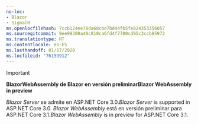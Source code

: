 ```yaml
---
no-loc:
- Blazor
- SignalR
ms.openlocfilehash: 7ccb124ee78da68cbe7bd44fb5fe824353356057
ms.sourcegitcommit: 9ee99300a48c810ca6fd4f7700cd95c3ccb85972
ms.translationtype: HT
ms.contentlocale: es-ES
ms.lasthandoff: 01/17/2020
ms.locfileid: "76159912"
---
```

> [!IMPORTANT]
> <span data-ttu-id="7489e-101">**BlazorWebAssembly de Blazor en versión preliminar**</span><span class="sxs-lookup"><span data-stu-id="7489e-101">**Blazor WebAssembly in preview**</span></span>
>
> <span data-ttu-id="7489e-102">*Blazor Server* se admite en ASP.NET Core 3.0.</span><span class="sxs-lookup"><span data-stu-id="7489e-102">*Blazor Server* is supported in ASP.NET Core 3.0.</span></span> <span data-ttu-id="7489e-103">*Blazor WebAssembly* está en versión preliminar para ASP.NET Core 3.1.</span><span class="sxs-lookup"><span data-stu-id="7489e-103">*Blazor WebAssembly* is in preview for ASP.NET Core 3.1.</span></span>
